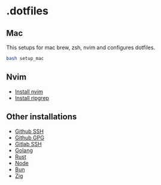 # .dotfiles

## Mac
This setups for mac brew, zsh, nvim and configures dotfiles.
```bash
bash setup_mac
```

## Nvim
- [Install nvim](https://github.com/neovim/neovim/wiki/Installing-Neovim)
- [Install ripgrep](https://github.com/BurntSushi/ripgrep#installation)

## Other installations
- [Github SSH](https://docs.github.com/en/authentication/connecting-to-github-with-ssh)
- [Github GPG](https://docs.github.com/en/authentication/managing-commit-signature-verification)
- [Gitlab SSH](https://docs.gitlab.com/ee/user/ssh.html)
- [Golang](https://go.dev/dl/)
- [Rust](https://www.rust-lang.org/tools/install)
- [Node](https://nodejs.org/en/download/)
- [Bun](https://bun.sh/docs/installation)
- [Zig](https://ziglang.org/learn/getting-started/)
